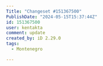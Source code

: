 ```yaml
---
Title: "Changeset #151367500"
PublishDate: "2024-05-15T15:37:44Z"
id: 151367500
user: kentakta
comment: update
created_by: iD 2.29.0
tags:
  - Montenegro

---
```

